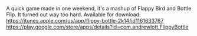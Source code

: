 A quick game made in one weekend, it's a mashup of Flappy Bird and Bottle Flip. It turned out way too hard. Available for download:
https://itunes.apple.com/us/app/flippy-bottle-2k14/id1161633767
https://play.google.com/store/apps/details?id=com.andrewlott.FlippyBottle
